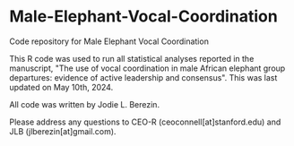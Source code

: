 # Male-Elephant-Vocal-Coordination
Code repository for Male Elephant Vocal Coordination


This R code was used to run all statistical analyses reported in the manuscript, "The use of vocal coordination in male African elephant group departures: evidence of active leadership and consensus".
This was last updated on May 10th, 2024.

All code was written by Jodie L. Berezin.

Please address any questions to CEO-R (ceoconnell[at]stanford.edu) and JLB (jlberezin[at]gmail.com).
